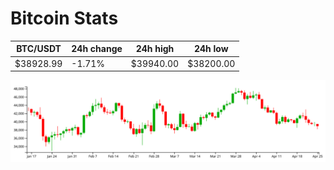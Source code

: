 # Bitcoin Stats

BTC/USDT|24h change|24h high|24h low|
|---|---|---|---|
|$38928.99|-1.71%|$39940.00|$38200.00|

<img src="./chart.svg">
